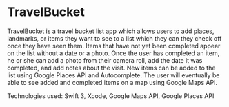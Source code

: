 # TravelBucket

TravelBucket is a travel bucket list app which allows users to add places, landmarks, or items they want to see to a list
which they can they check off once they have seen them. Items that have not yet been completed appear on the list without
a date or a photo. Once the user has completed an item, he or she can add a photo from their camera roll, add the date
it was completed, and add notes about the visit. New items can be added to the list using Google Places API and Autocomplete.
The user will eventually be able to see added and completed items on a map using Google Maps API.

Technologies used: Swift 3, Xcode, Google Maps API, Google Places API
